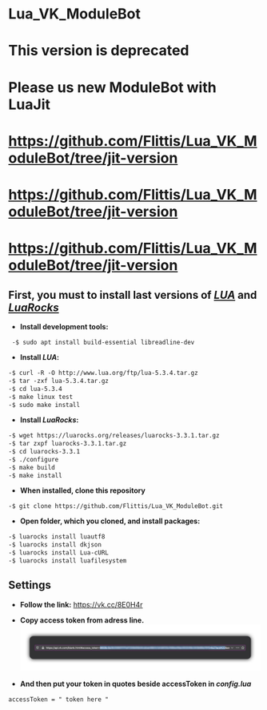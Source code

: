 # Lua_VK_ModuleBot

# **This version is deprecated**
# **Please us new ModuleBot with LuaJit**
# https://github.com/Flittis/Lua_VK_ModuleBot/tree/jit-version
# https://github.com/Flittis/Lua_VK_ModuleBot/tree/jit-version
# https://github.com/Flittis/Lua_VK_ModuleBot/tree/jit-version



## **First, you must to install last versions of _[LUA](https://www.lua.org)_ and _[LuaRocks](https://luarocks.org/)_**
- **Install development tools:**
```
 -$ sudo apt install build-essential libreadline-dev
```

- **Install _LUA_:**
```
-$ curl -R -O http://www.lua.org/ftp/lua-5.3.4.tar.gz
-$ tar -zxf lua-5.3.4.tar.gz
-$ cd lua-5.3.4
-$ make linux test
-$ sudo make install
```
- **Install _LuaRocks_:**
```
-$ wget https://luarocks.org/releases/luarocks-3.3.1.tar.gz
-$ tar zxpf luarocks-3.3.1.tar.gz
-$ cd luarocks-3.3.1
-$ ./configure
-$ make build
-$ make install
```

- **When installed, clone this repository**
```
-$ git clone https://github.com/Flittis/Lua_VK_ModuleBot.git
```

- **Open folder, which you cloned, and install packages:**
```
-$ luarocks install luautf8
-$ luarocks install dkjson
-$ luarocks install Lua-cURL
-$ luarocks install luafilesystem
```

## Settings

- **Follow the link:**
https://vk.cc/8E0H4r

- **Copy access token from adress line.**
![alt text](https://github.com/Flittis/Lua_VK_ModuleBot/raw/master/tokenScreen.jpg)

- **And then put your token in quotes beside accessToken in _config.lua_**
```
accessToken = " token here "
```
